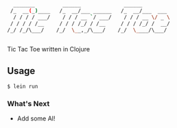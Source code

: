 ```bash
  _______         ______              ______         
 /_  __(_)____   /_  __/___ ______   /_  __/___  ___ 
  / / / / ___/    / / / __ `/ ___/    / / / __ \/ _ \
 / / / / /__     / / / /_/ / /__     / / / /_/ /  __/
/_/ /_/\___/    /_/  \__,_/\___/    /_/  \____/\___/ 
                                                     
```

Tic Tac Toe written in Clojure

## Usage

    $ lein run

### What's Next

* Add some AI!



